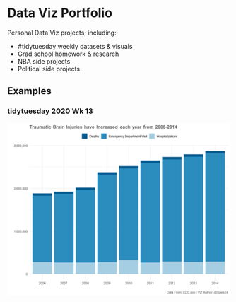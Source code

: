 # Data Viz Portfolio

Personal Data Viz projects; including:
- #tidytuesday weekly datasets &amp; visuals
- Grad school homework & research
- NBA side projects
- Political side projects

## Examples

### tidytuesday 2020 Wk 13

![2020 Wk 13](tidytuesday/2020/Wk13/tbi_by_year.png)
